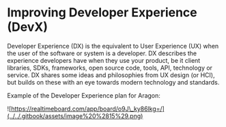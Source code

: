 # Improving Developer Experience \(DevX\)

Developer Experience \(DX\) is the equivalent to User Experience \(UX\) when the user of the software or system is a developer. DX describes the experience developers have when they use your product, be it client libraries, SDKs, frameworks, open source code, tools, API, technology or service. DX shares some ideas and philosophies from UX design \(or HCI\), but builds on these with an eye towards modern technology and standards.

Example of the Developer Experience plan for Aragon:

![https://realtimeboard.com/app/board/o9J\_ky86lkg=/](../../.gitbook/assets/image%20%2815%29.png)



